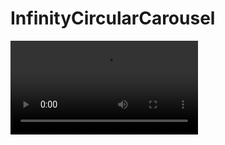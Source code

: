 # InfinityCircularCarousel

<video src="https://github.com/akardas16/InfinityCircularCarousel/assets/28716129/81c4f6f7-d465-48e0-ab2f-b4e93c19fd58"></video>

